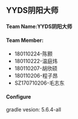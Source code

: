 ## YYDS阴阳大师



#### Team Name:YYDS阴阳大师

#### Team Member:

- 180110224-陈颢
- 180110222-温庭炜
- 180110207-胡欣硕
- 180110206-程子昂
- SZ170710206-毛志东



#### Configure

gradle vesion: 5.6.4-all